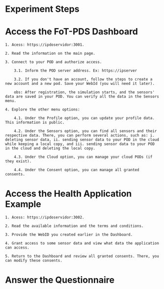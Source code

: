 # Experiment Steps

# Access the FoT-PDS Dashboard
    
    1. Acess: https://ipdoservidor:3001.

    2. Read the information on the main page.

    3. Connect to your POD and authorize access.

        3.1. Inform the POD server address. Ex: https://ipserver

        3.2. If you don't have an account, follow the steps to create a new account and a new pod. Save your WebId (you will need it later).

        obs: After registration, the simulation starts, and the sensors' data are saved in your POD. You can verify all the data in the Sensors menu.

    4. Explore the other menu options:

        4.1. Under the Profile option, you can update your profile data. This information is public.

        4.2. Under the Sensors option, you can find all sensors and their respective data. There, you can perform several actions, such as: i. deleting sensor data, ii. sending sensor data to your POD in the cloud while keeping a local copy, and iii. sending sensor data to your POD in the cloud and deleting the local copy.

        4.3. Under the Cloud option, you can manage your cloud PODs (if they exist).

        4.4. Under the Consent option, you can manage all granted consents.

# Access the Health Application Example

    1. Acess: https://ipdoservidor:3002.

    2. Read the available information and the terms and conditions.

    3. Provide the WebID you created earlier in the Dashboard.

    4. Grant access to some sensor data and view what data the application can access.

    5. Return to the Dashboard and review all granted consents. There, you can modify these consents.

# Answer the Questionnaire